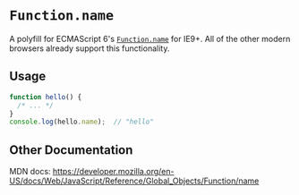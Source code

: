 # `Function.name`

A polyfill for ECMAScript 6's [`Function.name`](http://people.mozilla.org/~jorendorff/es6-draft.html#sec-name) for IE9+.  All of the other modern browsers already support this functionality.


## Usage

```js
function hello() {
  /* ... */
}
console.log(hello.name);  // "hello"
```


## Other Documentation

MDN docs: https://developer.mozilla.org/en-US/docs/Web/JavaScript/Reference/Global_Objects/Function/name
